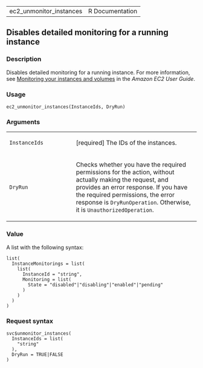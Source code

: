 <table style="width: 100%;">
<tbody>
<tr class="odd">
<td>ec2_unmonitor_instances</td>
<td style="text-align: right;">R Documentation</td>
</tr>
</tbody>
</table>

## Disables detailed monitoring for a running instance

### Description

Disables detailed monitoring for a running instance. For more
information, see [Monitoring your instances and
volumes](https://docs.aws.amazon.com/AWSEC2/latest/UserGuide/using-cloudwatch.html)
in the *Amazon EC2 User Guide*.

### Usage

    ec2_unmonitor_instances(InstanceIds, DryRun)

### Arguments

<table>
<colgroup>
<col style="width: 35%" />
<col style="width: 65%" />
</colgroup>
<tbody>
<tr class="odd">
<td><code
id="ec2_unmonitor_instances_:_InstanceIds">InstanceIds</code></td>
<td><p>[required] The IDs of the instances.</p></td>
</tr>
<tr class="even">
<td><code id="ec2_unmonitor_instances_:_DryRun">DryRun</code></td>
<td><p>Checks whether you have the required permissions for the action,
without actually making the request, and provides an error response. If
you have the required permissions, the error response is
<code>DryRunOperation</code>. Otherwise, it is
<code>UnauthorizedOperation</code>.</p></td>
</tr>
</tbody>
</table>

### Value

A list with the following syntax:

    list(
      InstanceMonitorings = list(
        list(
          InstanceId = "string",
          Monitoring = list(
            State = "disabled"|"disabling"|"enabled"|"pending"
          )
        )
      )
    )

### Request syntax

    svc$unmonitor_instances(
      InstanceIds = list(
        "string"
      ),
      DryRun = TRUE|FALSE
    )
